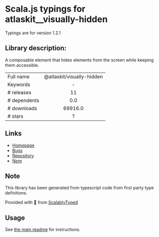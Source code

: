 
# Scala.js typings for atlaskit__visually-hidden

Typings are for version 1.2.1

## Library description:
A composable element that hides elements from the screen while keeping them accessible.

|                    |                 |
| ------------------ | :-------------: |
| Full name          | @atlaskit/visually-hidden |
| Keywords           | - |
| # releases         | 11 |
| # dependents       | 0.0 |
| # downloads        | 69916.0 |
| # stars            | ? |

## Links
- [Homepage](https://atlaskit.atlassian.com/packages/design-system/visually-hidden)
- [Bugs](https://bitbucket.org/atlassian/atlassian-frontend-mirror/issues)
- [Repository](https://bitbucket.org/atlassian/atlassian-frontend-mirror)
- [Npm](https://www.npmjs.com/package/%40atlaskit%2Fvisually-hidden)
    


## Note
This library has been generated from typescript code from first party type definitions.

Provided with :purple_heart: from [ScalablyTyped](https://github.com/oyvindberg/ScalablyTyped)

## Usage
See [the main readme](../../readme.md) for instructions.


